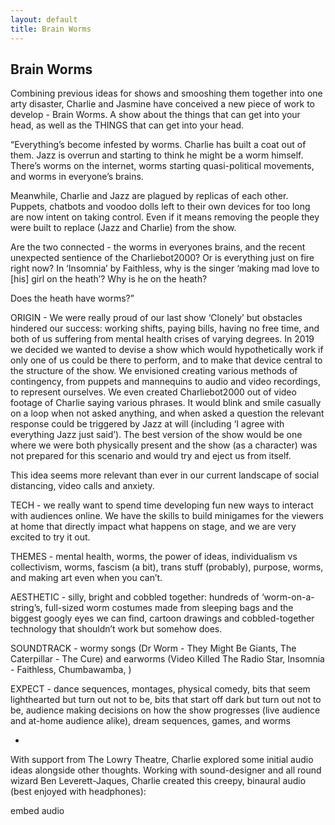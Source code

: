 ```yaml
---
layout: default
title: Brain Worms
---
```


## Brain Worms

Combining previous ideas for shows and smooshing them together into one arty disaster, Charlie and Jasmine have conceived a new piece of work to develop - Brain Worms. A show about the things that can get into your head, as well as the THINGS that can get into your head.

“Everything’s become infested by worms. Charlie has built a coat out of them. Jazz is overrun and starting to think he might be a worm himself. There’s worms on the internet, worms starting quasi-political movements, and worms in everyone’s brains.

Meanwhile, Charlie and Jazz are plagued by replicas of each other. Puppets, chatbots and voodoo dolls left to their own devices for too long are now intent on taking control. Even if it means removing the people they were built to replace (Jazz and Charlie) from the show.

Are the two connected - the worms in everyones brains, and the recent unexpected sentience of the Charliebot2000? Or is everything just on fire right now? In ‘Insomnia’ by Faithless, why is the singer ‘making mad love to [his] girl on the heath’? Why is he on the heath?

Does the heath have worms?”

ORIGIN - We were really proud of our last show ‘Clonely’ but obstacles hindered our success: working shifts, paying bills, having no free time, and both of us suffering from mental health crises of varying degrees. In 2019 we decided we wanted to devise a show which would hypothetically work if only one of us could be there to perform, and to make that device central to the structure of the show. We envisioned creating various methods of contingency, from puppets and mannequins to audio and video recordings, to represent ourselves. We even created Charliebot2000 out of video footage of Charlie saying various phrases. It would blink and smile casually on a loop when not asked anything, and when asked a question the relevant response could be triggered by Jazz at will (including ‘I agree with everything Jazz just said’). The best version of the show would be one where we were both physically present and the show (as a character) was not prepared for this scenario and would try and eject us from itself.

This idea seems more relevant than ever in our current landscape of social distancing, video calls and anxiety.

TECH - we really want to spend time developing fun new ways to interact with audiences online. We have the skills to build minigames for the viewers at home that directly impact what happens on stage, and we are very excited to try it out.

THEMES - mental health, worms, the power of ideas, individualism vs collectivism, worms, fascism (a bit), trans stuff (probably), purpose, worms, and making art even when you can’t.

AESTHETIC - silly, bright and cobbled together: hundreds of ‘worm-on-a-string’s, full-sized worm costumes made from sleeping bags and the biggest googly eyes we can find, cartoon drawings and cobbled-together technology that shouldn’t work but somehow does.

SOUNDTRACK - wormy songs (Dr Worm - They Might Be Giants, The Caterpillar - The Cure) and earworms (Video Killed The Radio Star, Insomnia - Faithless, Chumbawamba, )

EXPECT - dance sequences, montages, physical comedy, bits that seem lighthearted but turn out not to be, bits that start off dark but turn out not to be, audience making decisions on how the show progresses (live audience and at-home audience alike), dream sequences, games, and worms

-

With support from The Lowry Theatre, Charlie explored some initial audio ideas alongside other thoughts. Working with sound-designer and all round wizard Ben Leverett-Jaques, Charlie created this creepy, binaural audio (best enjoyed with headphones):

embed audio
